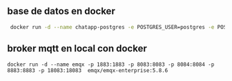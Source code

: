 ## base de datos en docker

```bash
 docker run -d --name chatapp-postgres -e POSTGRES_USER=postgres -e POSTGRES_PASSWORD=pgJuly_1971 -e POSTGRES_DB=chatapp_db -p 5432:5432 postgres:latest
```


## broker mqtt en local con docker

```
docker run -d --name emqx -p 1883:1883 -p 8083:8083 -p 8084:8084 -p 8883:8883 -p 18083:18083  emqx/emqx-enterprise:5.8.6
```
